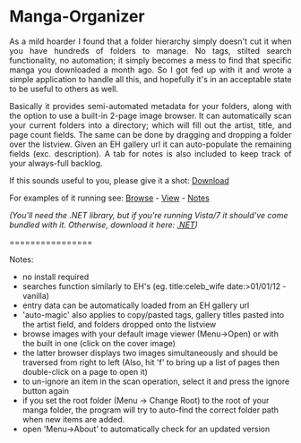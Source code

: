 Manga-Organizer
===============

<p align="justify">As a mild hoarder I found that a folder hierarchy simply doesn't cut it when you have hundreds of folders to manage. No tags, stilted search functionality, no automation; it simply becomes a mess to find that specific manga you downloaded a month ago. So I got fed up with it and wrote a simple application to handle all this, and hopefully it's in an acceptable state to be useful to others as well.</p>

<p align="justify">Basically it provides semi-automated metadata for your folders, along with the option to use a built-in 2-page image browser. It can automatically scan your current folders into a directory; which will fill out the artist, title, and page count fields. The same can be done by dragging and dropping a folder over the listview. Given an EH gallery url it can auto-populate the remaining fields (exc. description). A tab for notes is also included to keep track of your always-full backlog.</p>

If this sounds useful to you, please give it a shot: <a href="https://dl.dropboxusercontent.com/u/103899726/Manga%20Organizer.exe">Download</a>

For examples of it running see: <a href="https://raw.github.com/Nagru/Manga-Organizer/master/Prv_Browse.jpg" target="_blank">Browse</a> - <a href="https://raw.github.com/Nagru/Manga-Organizer/master/Prv_View.jpg" target="_blank">View</a> - <a href="https://raw.github.com/Nagru/Manga-Organizer/master/Prv_Notes.jpg" target="_blank">Notes</a>

<i>(You'll need the .NET library, but if you're running Vista/7 it should've come bundled with it. Otherwise, download it here: <a href="https://www.microsoft.com/en-us/download/details.aspx?id=17851">.NET</a>)</i>


================


Notes:
- no install required
- searches function similarly to EH's
  (eg. title:celeb_wife date:>01/01/12 -vanilla)
- entry data can be automatically loaded from an EH gallery url
- 'auto-magic' also applies to copy/pasted tags, gallery titles pasted into the artist field, and folders dropped onto the listview
- browse images with your default image viewer (Menu->Open) or with the built in one (click on the cover image)
- the latter browser displays two images simultaneously and should be traversed from right to left (Also, hit 'f' to bring up a list of pages then double-click on a page to open it)
- to un-ignore an item in the scan operation, select it and press the ignore button again
- if you set the root folder (Menu -> Change Root) to the root of your manga folder, the program will try to auto-find the correct folder path when new items are added.
- open 'Menu->About' to automatically check for an updated version
